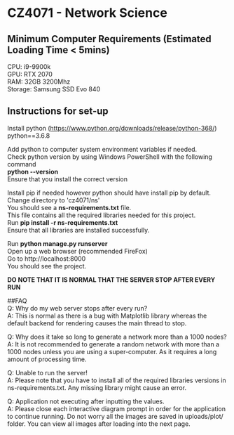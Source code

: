 # CZ4071 - Network Science

## Minimum Computer Requirements (Estimated Loading Time < 5mins)
CPU: i9-9900k  
GPU: RTX 2070  
RAM: 32GB 3200Mhz  
Storage: Samsung SSD Evo 840  

## Instructions for set-up  

Install python (https://www.python.org/downloads/release/python-368/)  
python==3.6.8  

Add python to computer system environment variables if needed.  
Check python version by using Windows PowerShell with the following command  
**python --version**  
Ensure that you install the correct version  

Install pip if needed however python should have install pip by default.  
Change directory to 'cz4071/ns'  
You should see a **ns-requirements.txt** file.  
This file contains all the required libraries needed for this project.  
Run **pip install -r ns-requirements.txt**  
Ensure that all libraries are installed successfully.  

Run **python manage.py runserver**  
Open up a web browser (recommended FireFox)  
Go to http://localhost:8000  
You should see the project.    

**DO NOTE THAT IT IS NORMAL THAT THE SERVER STOP AFTER EVERY RUN**    

##FAQ  
Q: Why do my web server stops after every run?  
A: This is normal as there is a bug with Matplotlib library whereas the default backend for rendering causes the main thread to stop.    

Q: Why does it take so long to generate a network more than a 1000 nodes?
A: It is not recommended to generate a random network with more than a 1000 nodes unless you are using a super-computer. As it requires a long amount of processing time.    

Q: Unable to run the server!  
A: Please note that you have to install all of the required libraries versions in ns-requirements.txt. Any missing library might cause an error.    

Q: Application not executing after inputting the values.  
A: Please close each interactive diagram prompt in order for the application to continue running. Do not worry all the images are saved in uploads/plot/ folder. You can view all images after loading into the next page.

